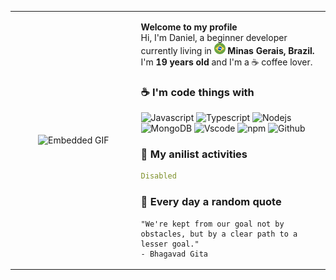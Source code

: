 <table width="100%" height="100%">
<tr width="60%" height="100%">

<td width="40%" height="100%">
<p align="center"><img align="center" width="100%" height="100%" 
src="https://cdn.imgchest.com/files/j7kzcmkld27.png" alt="Embedded GIF"></p>
</td>

<td>
<p>
    <span><strong>Welcome to my profile</strong></span></br>
    <span>Hi, I'm Daniel, a beginner developer currently living in <img src="./assets/brazil-.png" width="18" /> <strong>Minas Gerais, Brazil.</strong></span>
    <span>I'm <strong>19 years old</strong> and I'm a ☕ coffee lover.</span>
</p>

<h3>☕ I'm code things with</h3>

<p>
 <img alt="Javascript" src="https://shields.io/badge/JavaScript-F7DF1E?logo=JavaScript&logoColor=000&style=flat-square" />
 <img alt="Typescript" src="https://img.shields.io/badge/-Typescript-007ACC?style=flat-square&logo=typescript&logoColor=white" />
 <img alt="Nodejs" src="https://img.shields.io/badge/-Nodejs-43853d?style=flat-square&logo=Node.js&logoColor=white" />
 <img alt="MongoDB" src="https://img.shields.io/badge/-MongoDB-13aa52?style=flat-square&logo=mongodb&logoColor=white" />
 <img alt="Vscode" src="https://img.shields.io/badge/-Visual%20Studio%20Code-007ACC?style=flat-square&logo=vscode&logoColor=white" />
 <img alt="npm" src="https://img.shields.io/badge/-NPM-CB3837?style=flat-square&logo=npm&logoColor=white" />
 <img alt="Github" src="https://img.shields.io/badge/-Github-2b3137?style=flat-square&logo=github&logoColor=white" />
</p>


<!--- Anilist activities --->

<h3>🎑 My anilist activities</h3>

<!--- anilist@start --->
```yaml
Disabled
``` 

<!--- Fun facts --->

<h3>📖 Every day a random quote</h3>

<!--- quote@start --->

```
"We're kept from our goal not by obstacles, but by a clear path to a lesser goal."
- Bhagavad Gita
```

<!--- quote@end --->
</td>
</tr>
</table>
